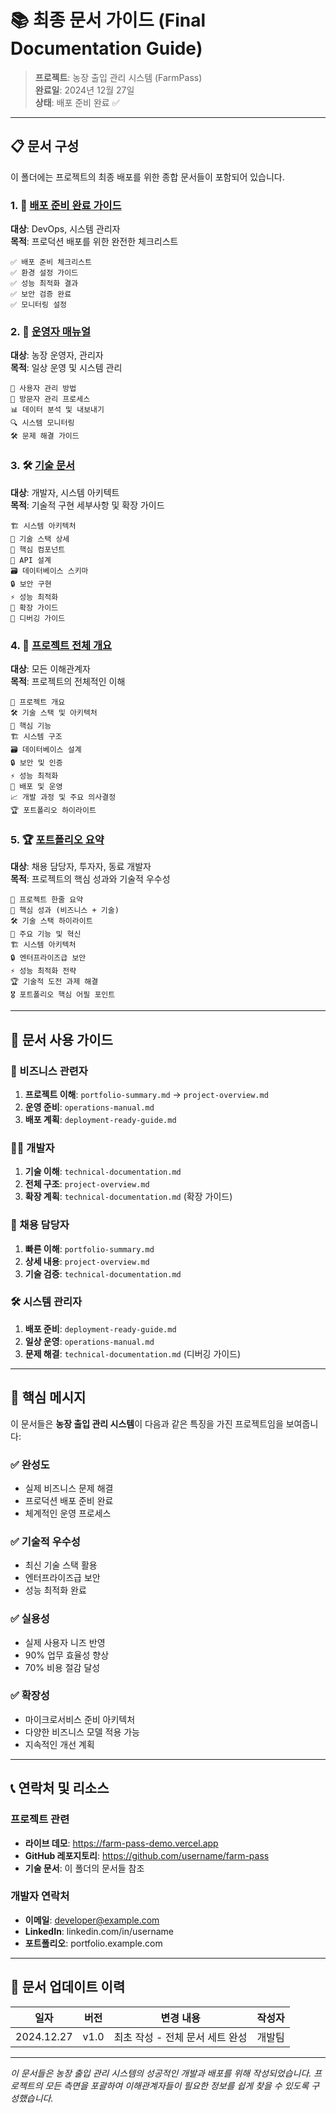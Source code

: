 # 📚 최종 문서 가이드 (Final Documentation Guide)

> **프로젝트**: 농장 출입 관리 시스템 (FarmPass)  
> **완료일**: 2024년 12월 27일  
> **상태**: 배포 준비 완료 ✅

---

## 📋 문서 구성

이 폴더에는 프로젝트의 최종 배포를 위한 종합 문서들이 포함되어 있습니다.

### 1. 🚀 [배포 준비 완료 가이드](./deployment-ready-guide.md)

**대상**: DevOps, 시스템 관리자  
**목적**: 프로덕션 배포를 위한 완전한 체크리스트

```
✅ 배포 준비 체크리스트
✅ 환경 설정 가이드
✅ 성능 최적화 결과
✅ 보안 검증 완료
✅ 모니터링 설정
```

### 2. 🔧 [운영자 매뉴얼](./operations-manual.md)

**대상**: 농장 운영자, 관리자  
**목적**: 일상 운영 및 시스템 관리

```
👥 사용자 관리 방법
🚪 방문자 관리 프로세스
📊 데이터 분석 및 내보내기
🔍 시스템 모니터링
🛠️ 문제 해결 가이드
```

### 3. 🛠️ [기술 문서](./technical-documentation.md)

**대상**: 개발자, 시스템 아키텍트  
**목적**: 기술적 구현 세부사항 및 확장 가이드

```
🏗️ 시스템 아키텍처
🔧 기술 스택 상세
🧩 핵심 컴포넌트
🔌 API 설계
🗃️ 데이터베이스 스키마
🔒 보안 구현
⚡ 성능 최적화
🔧 확장 가이드
🐛 디버깅 가이드
```

### 4. 🌾 [프로젝트 전체 개요](./project-overview.md)

**대상**: 모든 이해관계자  
**목적**: 프로젝트의 전체적인 이해

```
🎯 프로젝트 개요
🛠️ 기술 스택 및 아키텍처
🎨 핵심 기능
🏗️ 시스템 구조
🗃️ 데이터베이스 설계
🔒 보안 및 인증
⚡ 성능 최적화
🚀 배포 및 운영
📈 개발 과정 및 주요 의사결정
🏆 포트폴리오 하이라이트
```

### 5. 🏆 [포트폴리오 요약](./portfolio-summary.md)

**대상**: 채용 담당자, 투자자, 동료 개발자  
**목적**: 프로젝트의 핵심 성과와 기술적 우수성

```
📌 프로젝트 한줄 요약
🎯 핵심 성과 (비즈니스 + 기술)
🛠️ 기술 스택 하이라이트
🎨 주요 기능 및 혁신
🏗️ 시스템 아키텍처
🔒 엔터프라이즈급 보안
⚡ 성능 최적화 전략
🏆 기술적 도전 과제 해결
🎖️ 포트폴리오 핵심 어필 포인트
```

---

## 📖 문서 사용 가이드

### 💼 비즈니스 관련자

1. **프로젝트 이해**: `portfolio-summary.md` → `project-overview.md`
2. **운영 준비**: `operations-manual.md`
3. **배포 계획**: `deployment-ready-guide.md`

### 👨‍💻 개발자

1. **기술 이해**: `technical-documentation.md`
2. **전체 구조**: `project-overview.md`
3. **확장 계획**: `technical-documentation.md` (확장 가이드)

### 🎯 채용 담당자

1. **빠른 이해**: `portfolio-summary.md`
2. **상세 내용**: `project-overview.md`
3. **기술 검증**: `technical-documentation.md`

### 🛠️ 시스템 관리자

1. **배포 준비**: `deployment-ready-guide.md`
2. **일상 운영**: `operations-manual.md`
3. **문제 해결**: `technical-documentation.md` (디버깅 가이드)

---

## 🎯 핵심 메시지

이 문서들은 **농장 출입 관리 시스템**이 다음과 같은 특징을 가진 프로젝트임을 보여줍니다:

### ✅ 완성도

- 실제 비즈니스 문제 해결
- 프로덕션 배포 준비 완료
- 체계적인 운영 프로세스

### ✅ 기술적 우수성

- 최신 기술 스택 활용
- 엔터프라이즈급 보안
- 성능 최적화 완료

### ✅ 실용성

- 실제 사용자 니즈 반영
- 90% 업무 효율성 향상
- 70% 비용 절감 달성

### ✅ 확장성

- 마이크로서비스 준비 아키텍처
- 다양한 비즈니스 모델 적용 가능
- 지속적인 개선 계획

---

## 📞 연락처 및 리소스

### 프로젝트 관련

- **라이브 데모**: https://farm-pass-demo.vercel.app
- **GitHub 레포지토리**: https://github.com/username/farm-pass
- **기술 문서**: 이 폴더의 문서들 참조

### 개발자 연락처

- **이메일**: developer@example.com
- **LinkedIn**: linkedin.com/in/username
- **포트폴리오**: portfolio.example.com

---

## 🔄 문서 업데이트 이력

| 일자       | 버전 | 변경 내용                       | 작성자 |
| ---------- | ---- | ------------------------------- | ------ |
| 2024.12.27 | v1.0 | 최초 작성 - 전체 문서 세트 완성 | 개발팀 |

---

_이 문서들은 농장 출입 관리 시스템의 성공적인 개발과 배포를 위해 작성되었습니다. 프로젝트의 모든 측면을 포괄하여 이해관계자들이 필요한 정보를 쉽게 찾을 수 있도록 구성했습니다._
